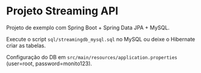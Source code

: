 # Projeto Streaming API

Projeto de exemplo com Spring Boot + Spring Data JPA + MySQL.

Execute o script `sql/streamingdb_mysql.sql` no MySQL ou deixe o Hibernate criar as tabelas.

Configuração do DB em `src/main/resources/application.properties` (user=root, password=monito123).
